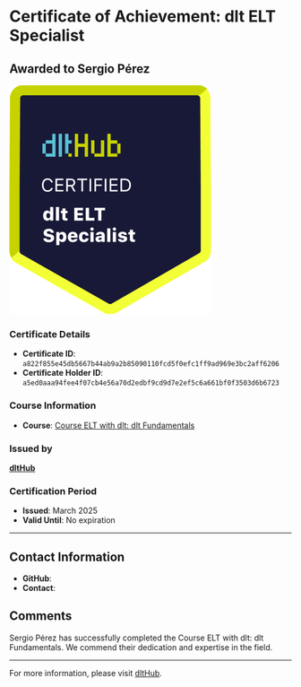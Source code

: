 
# Certificate of Achievement: dlt ELT Specialist

## Awarded to **Sergio Pérez**

![Course Image](../badges/dlt_ELT_specialist.png)

### Certificate Details
- **Certificate ID**: `a822f855e45db5667b44ab9a2b85090110fcd5f0efc1ff9ad969e3bc2aff6206`
- **Certificate Holder ID**: `a5ed0aaa94fee4f07cb4e56a70d2edbf9cd9d7e2ef5c6a661bf0f3503d6b6723`

### Course Information
- **Course**: [Course ELT with dlt: dlt Fundamentals](https://github.com/dlt-hub/dlthub-education/tree/main/courses/dlt_fundamentals_dec_2024)

### Issued by
[**dltHub**](https://dlthub.com/) 

### Certification Period
- **Issued**: March 2025
- **Valid Until**: No expiration

---

## Contact Information
- **GitHub**: 
- **Contact**: 

## Comments
Sergio Pérez has successfully completed the Course ELT with dlt: dlt Fundamentals. We commend their dedication and expertise in the field.

---

For more information, please visit [dltHub](https://dlthub.com/).
    